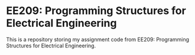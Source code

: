# EE209: Programming Structures for Electrical Engineering

This is a repository storing my assignment code from EE209: Programming Structures for Electrical Engineering.
